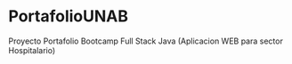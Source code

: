# PortafolioUNAB
Proyecto Portafolio Bootcamp Full Stack Java (Aplicacion WEB para sector Hospitalario)
